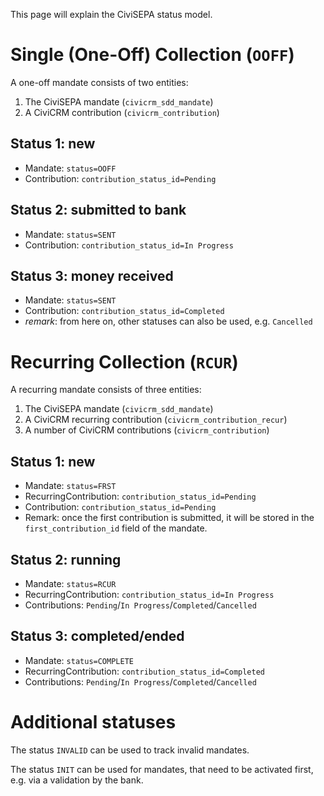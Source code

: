 This page will explain the CiviSEPA status model.

# Single (One-Off) Collection (``OOFF``)

A one-off mandate consists of two entities:
1. The CiviSEPA mandate (``civicrm_sdd_mandate``)
2. A CiviCRM contribution (``civicrm_contribution``)

## Status 1: new
* Mandate: ``status=OOFF``
* Contribution: ``contribution_status_id=Pending``

## Status 2: submitted to bank
* Mandate: ``status=SENT``
* Contribution: ``contribution_status_id=In Progress``

## Status 3: money received
* Mandate: ``status=SENT``
* Contribution: ``contribution_status_id=Completed`` 
* *remark*: from here on, other statuses can also be used, e.g. ``Cancelled``


# Recurring Collection (``RCUR``)

A recurring mandate consists of three entities:
1. The CiviSEPA mandate (``civicrm_sdd_mandate``)
2. A CiviCRM recurring contribution (``civicrm_contribution_recur``)
3. A number of CiviCRM contributions (``civicrm_contribution``)

## Status 1: new
* Mandate: ``status=FRST``
* RecurringContribution: ``contribution_status_id=Pending``
* Contribution: ``contribution_status_id=Pending``
* Remark: once the first contribution is submitted, it will be stored in the ``first_contribution_id`` field of the mandate.

## Status 2: running
* Mandate: ``status=RCUR``
* RecurringContribution: ``contribution_status_id=In Progress``
* Contributions: ``Pending``/``In Progress``/``Completed``/``Cancelled``

## Status 3: completed/ended
* Mandate: ``status=COMPLETE``
* RecurringContribution: ``contribution_status_id=Completed``
* Contributions: ``Pending``/``In Progress``/``Completed``/``Cancelled``

# Additional statuses

The status ``INVALID`` can be used to track invalid mandates.

The status ``INIT`` can be used for mandates, that need to be activated first, e.g. via a validation by the bank.
